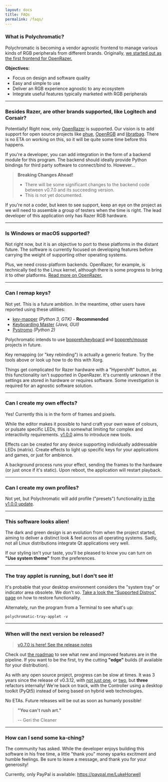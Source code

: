 ```yaml
---
layout: docs
title: FAQs
permalink: /faqs/
---
```


### What is Polychromatic?

Polychromatic is becoming a vendor agnostic frontend to manage various kinds
of RGB peripherals from different brands. Originally, [we started out as the first
frontend for OpenRazer.](/history/)

**Objectives:**

- Focus on design and software quality
- Easy and simple to use
- Deliver an RGB experience agnostic to any ecosystem
- Integrate useful features typically marketed with RGB peripherals

---

### Besides Razer, are other brands supported, like Logitech and Corsair?

Potentially! Right now, only [OpenRazer](/openrazer/) is supported. Our vision is to add
support for open source projects like [phue], [OpenRGB] and [libratbag].
There is no ETA on working on this, so it will be quite some time before this happens.

[phue]: https://github.com/polychromatic/polychromatic/issues/296
[OpenRGB]: https://github.com/polychromatic/polychromatic/issues/340
[libratbag]: https://github.com/polychromatic/polychromatic/issues/339

If you're a developer, you can add integration in the form of a backend module for this program.
The backend should ideally provide Python bindings for third party software
to connect/bind to. However...

> **Breaking Changes Ahead!**
> * There will be some significant changes to the backend code between v0.7.0 and its succeeding version.
> * This is not yet documented.

If you're not a coder, but keen to see support, keep an eye on the project as
we will need to assemble a group of testers when the time is right.
The lead developer of this application only has Razer RGB hardware.

---

### Is Windows or macOS supported?

Not right now, but it is an objective to port to these platforms in the distant future.
The software is currently focused on developing features before carrying the weight
of supporting other operating systems.

Plus, we need cross-platform backends. OpenRazer, for example, is technically tied to the
Linux kernel, although there is some progress to bring it to other platforms.
[Read more on OpenRazer.](/openrazer/)

---

### Can I remap keys?

Not yet. This is a future ambition. In the meantime, other users have reported using these utilities:

* [key-mapper](https://github.com/sezanzeb/key-mapper) _(Python 3, GTK)_ - **Recommended**
* [Keyboarding Master](https://sites.google.com/site/keyboardingmaster/) _(Java, GUI)_
* [Pystromo](https://github.com/byrongibson/Pystromo) _(Python 2)_

Polychromatic intends to use [boppreh/keyboard] and [boppreh/mouse] projects in future.

Key remapping (or "key rebinding") is actually a generic feature. Try the tools above
or look up how to do this with Xorg.

[boppreh/keyboard]: https://github.com/boppreh/keyboard
[boppreh/mouse]: https://github.com/boppreh/mouse
[Can I remap keys?]: #can-i-remap-keys

Things get complicated for Razer hardware with a "Hypershift" button, as this
functionality isn't supported in OpenRazer. It's currently unknown if the
settings are stored in hardware or requires software. Some investigation
is required for an agnostic software solution.

---

### Can I create my own effects?

Yes! Currently this is in the form of frames and pixels.

While the editor makes it possible to hand craft your own wave of colours, or pulsate
specific LEDs, this is somewhat limiting for complex and interactivity requirements.
[v1.0.0](/roadmap/) aims to introduce new tools.

Effects can be created for any device supporting individually addressable LEDs (matrix).
Create effects to light up specific keys for your applications and games,
or just for ambience.

A background process runs your effect, sending the frames to
the hardware (or just once if it's static). Upon reboot, the application will
restart playback.

---

### Can I create my own profiles?

Not yet, but Polychromatic will add profile ("presets") functionality [in the v1.0.0 update](/roadmap/).

---

### This software looks alien!

The dark and green design is an evolution from when the project started, aiming to
deliver a distinct look & feel across all operating systems. Sadly,
not all Linux distributions integrate Qt applications very well.

If our styling isn't your taste, you'll be pleased to know you can turn on **"Use system theme"**
from the preferences.

---

### The tray applet is running, but I don't see it!

It's probable that your desktop environment considers the "system tray" or indicator
area obsolete. We don't so. [Take a look the "Supported Distros" page](/distros/#tray-applet-vs-desktop-environments)
on how to restore functionality.

Alternately, run the program from a Terminal to see what's up:

    polychromatic-tray-applet -v

---

### When will the next version be released?

> [v0.7.0 is here! See the release notes](https://github.com/polychromatic/polychromatic/releases/tag/v0.7.0)

Check out [the roadmap](/roadmap/) to see what new and improved features
are in the pipeline. If you want to be the first, try the cutting **"edge"** builds
(if available for your distribution).

As with any open source project, progress can be slow at times. It was 3 years since the
release of v0.3.12, with [not just one](https://github.com/polychromatic/polychromatic/releases/tag/v0.4.0),
or [two](https://github.com/polychromatic/polychromatic/releases/tag/v0.5.0), but **three** refactors internally!
We're back on track, with the Controller using a desktop toolkit (PyQt5) instead
of being based on hybrid web technologies.

No ETAs. Future releases will be out as soon as humanly possible!

> **"You can't rush art."**
>
> -- Geri the Cleaner

---

### How can I send some ka-ching?

The community has asked.
While the developer enjoys building this software in his free time, a
little "thank you" money sparks excitment and humble feelings.
Be sure to leave a message, and thank you for your generosity!

Currently, only PayPal is available: <https://paypal.me/LukeHorwell>
